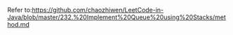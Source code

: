 Refer to:https://github.com/chaozhiwen/LeetCode-in-Java/blob/master/232.%20Implement%20Queue%20using%20Stacks/method.md
